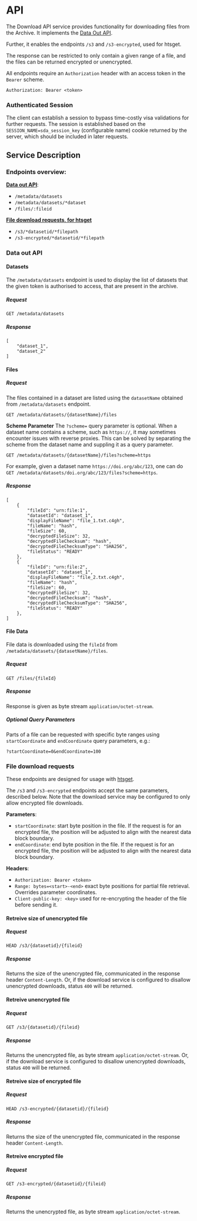 # API


The Download API service provides functionality for downloading files from the Archive.
It implements the [Data Out API](https://neic-sda.readthedocs.io/en/latest/dataout/#rest-api-endpoints).

Further, it enables the endpoints `/s3` and `/s3-encrypted`, used for htsget.

The response can be restricted to only contain a given range of a file, and the files can be returned encrypted or unencrypted.

All endpoints require an `Authorization` header with an access token in the `Bearer` scheme.
```
Authorization: Bearer <token>
```
### Authenticated Session
The client can establish a session to bypass time-costly visa validations for further requests. The session is established based on the `SESSION_NAME=sda_session_key` (configurable name) cookie returned by the server, which should be included in later requests.

## Service Description

### Endpoints overview:

**[Data out API](#data-out-api)**:

- `/metadata/datasets`
- `/metadata/datasets/*dataset`
- `/files/:fileid`

**[File download requests, for htsget](#file-download-requests)**

- `/s3/*datasetid/*filepath`
- `/s3-encrypted/*datasetid/*filepath`

### Data out API
#### Datasets
The `/metadata/datasets` endpoint is used to display the list of datasets that the given token is authorised to access, that are present in the archive.
##### Request
```
GET /metadata/datasets
```
##### Response
```
[
    "dataset_1",
    "dataset_2"
]
```
#### Files
##### Request
The files contained in a dataset are listed using the `datasetName` obtained from `/metadata/datasets` endpoint.
```
GET /metadata/datasets/{datasetName}/files
```
**Scheme Parameter**
The `?scheme=` query parameter is optional. When a dataset name contains a scheme, such as `https://`, it may sometimes encounter issues with reverse proxies.
This can be solved by separating the scheme from the dataset name and suppling it as a query parameter.
```
GET /metadata/datasets/{datasetName}/files?scheme=https
```
For example, given a dataset name `https://doi.org/abc/123`, one can do `GET /metadata/datasets/doi.org/abc/123/files?scheme=https`.
 
##### Response
```
[
    {
        "fileId": "urn:file:1",
        "datasetId": "dataset_1",
        "displayFileName": "file_1.txt.c4gh",
        "fileName": "hash",
        "fileSize": 60,
        "decryptedFileSize": 32,
        "decryptedFileChecksum": "hash",
        "decryptedFileChecksumType": "SHA256",
        "fileStatus": "READY"
    },
    {
        "fileId": "urn:file:2",
        "datasetId": "dataset_1",
        "displayFileName": "file_2.txt.c4gh",
        "fileName": "hash",
        "fileSize": 60,
        "decryptedFileSize": 32,
        "decryptedFileChecksum": "hash",
        "decryptedFileChecksumType": "SHA256",
        "fileStatus": "READY"
    },
]
```
#### File Data
File data is downloaded using the `fileId` from `/metadata/datasets/{datasetName}/files`.
##### Request
```
GET /files/{fileId}
```
##### Response
Response is given as byte stream `application/octet-stream`.
##### Optional Query Parameters
Parts of a file can be requested with specific byte ranges using `startCoordinate` and `endCoordinate` query parameters, e.g.:
```
?startCoordinate=0&endCoordinate=100
```

### File download requests
These endpoints are designed for usage with [htsget](https://samtools.github.io/hts-specs/htsget.html).

The `/s3` and `/s3-encrypted` endpoints accept the same parameters, described below.
Note that the download service may be configured to only allow encrypted file downloads.

**Parameters**:

- `startCoordinate`: start byte position in the file. If the request is for an encrypted file, the position will be adjusted to align with the nearest data block boundary.
- `endCoordinate`: end byte position in the file. If the request is for an encrypted file, the position will be adjusted to align with the nearest data block boundary.

**Headers**:

- `Authorization: Bearer <token>` 
- `Range: bytes=<start>-<end>`  exact byte positions for partial file retrieval. Overrides parameter coordinates.
- `Client-public-key: <key>` used for re-encrypting the header of the file before sending it.


#### Retreive size of unencrypted file
##### Request
```
HEAD /s3/{datasetid}/{fileid}
```
##### Response
Returns the size of the unencrypted file, communicated in the response header `Content-Length`.
Or, if the download service is configured to disallow unencrypted downloads, status `400` will be returned.

#### Retreive unencrypted file
##### Request
```
GET /s3/{datasetid}/{fileid}
```
##### Response
Returns the unencrypted file, as byte stream `application/octet-stream`.
Or, if the download service is configured to disallow unencrypted downloads, status `400` will be returned.


#### Retreive size of encrypted file
##### Request
```
HEAD /s3-encrypted/{datasetid}/{fileid}
```
##### Response
Returns the size of the unencrypted file, communicated in the response header `Content-Length`.

#### Retreive encrypted file
##### Request
```
GET /s3-encrypted/{datasetid}/{fileid}
```
##### Response
Returns the unencrypted file, as byte stream `application/octet-stream`.